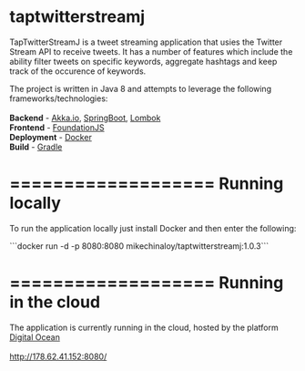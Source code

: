 # taptwitterstreamj

TapTwitterStreamJ is a tweet streaming application that usies the Twitter Stream API to receive tweets. It has a number of features which include the ability filter tweets on specific keywords, aggregate hashtags and keep track of the occurence of keywords.

The project is written in Java 8 and attempts to leverage the following frameworks/technologies:
<br/>
<br/>
<b>Backend</b> - [Akka.io](http://akka.io/), [SpringBoot](http://projects.spring.io/spring-boot/), [Lombok](https://projectlombok.org/)
<br/>
<b>Frontend</b> - [FoundationJS](http://foundation.zurb.com/)
<br/>
<b>Deployment</b> - [Docker](https://www.docker.com/)
<br/>
<b>Build</b> - [Gradle](http://gradle.org/)

===================
Running locally
===================
<p>
To run the application locally just install Docker and then enter the following:
</p>
```docker run -d -p 8080:8080 mikechinaloy/taptwitterstreamj:1.0.3``` 

===================
Running in the cloud
===================

The application is currently running in the cloud, hosted by the platform [Digital Ocean](https://cloud.digitalocean.com/)
<br/>
<br/>
http://178.62.41.152:8080/
